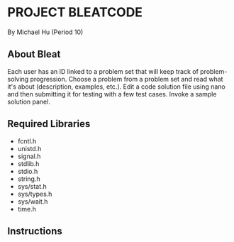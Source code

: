 # PROJECT BLEATCODE
By Michael Hu (Period 10) 
## About Bleat
Each user has an ID linked to a problem set that will keep track of problem-solving progression.
Choose a problem from a problem set and read what it's about (description, examples, etc.).
Edit a code solution file using nano and then submitting it for testing with a few test cases.
Invoke a sample solution panel.
## Required Libraries
- fcntl.h
- unistd.h
- signal.h
- stdlib.h
- stdio.h
- string.h
- sys/stat.h
- sys/types.h
- sys/wait.h
- time.h
## Instructions
